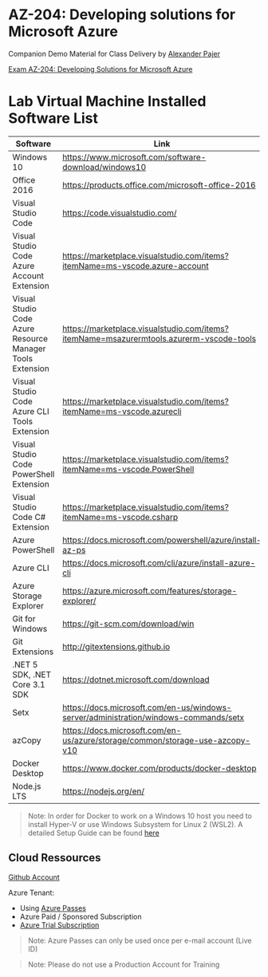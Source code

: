 # AZ-204: Developing solutions for Microsoft Azure

Companion Demo Material for Class Delivery by [Alexander Pajer](https://www.integrations.at/kontakt.aspx)

[Exam AZ-204: Developing Solutions for Microsoft Azure](https://docs.microsoft.com/en-us/learn/certifications/exams/az-204)

# Lab Virtual Machine Installed Software List

| Software                                                  | Link                                                                                    |
| --------------------------------------------------------- | --------------------------------------------------------------------------------------- |
| Windows 10                                                | https://www.microsoft.com/software-download/windows10                                   |
| Office 2016                                               | https://products.office.com/microsoft-office-2016                                       |
| Visual Studio Code                                        | https://code.visualstudio.com/                                                          |
| Visual Studio Code Azure Account Extension                | https://marketplace.visualstudio.com/items?itemName=ms-vscode.azure-account             |
| Visual Studio Code Azure Resource Manager Tools Extension | https://marketplace.visualstudio.com/items?itemName=msazurermtools.azurerm-vscode-tools |
| Visual Studio Code Azure CLI Tools Extension              | https://marketplace.visualstudio.com/items?itemName=ms-vscode.azurecli                  |
| Visual Studio Code PowerShell Extension                   | https://marketplace.visualstudio.com/items?itemName=ms-vscode.PowerShell                |
| Visual Studio Code C# Extension                           | https://marketplace.visualstudio.com/items?itemName=ms-vscode.csharp                    |
| Azure PowerShell                                          | https://docs.microsoft.com/powershell/azure/install-az-ps                               |
| Azure CLI                                                 | https://docs.microsoft.com/cli/azure/install-azure-cli                                  |
| Azure Storage Explorer                                    | https://azure.microsoft.com/features/storage-explorer/                                  |
| Git for Windows                                           | https://git-scm.com/download/win                                                        |
| Git Extensions                                            | http://gitextensions.github.io                                                          |
| .NET 5 SDK, .NET Core 3.1 SDK                             | https://dotnet.microsoft.com/download                                                   |
| Setx                                                      | https://docs.microsoft.com/en-us/windows-server/administration/windows-commands/setx    |
| azCopy                                                    | https://docs.microsoft.com/en-us/azure/storage/common/storage-use-azcopy-v10            |
| Docker Desktop                                            | https://www.docker.com/products/docker-desktop                                          |
| Node.js LTS                                               | https://nodejs.org/en/                                                                  |

> Note: In order for Docker to work on a Windows 10 host you need to install Hyper-V or use Windows Subsystem for Linux 2 (WSL2). A detailed Setup Guide can be found [here](https://github.com/ARambazamba/ClassSetup)

## Cloud Ressources

[Github Account](https://github.com/)

Azure Tenant:

- Using [Azure Passes](https://www.microsoftazurepass.com/)
- Azure Paid / Sponsored Subscription
- [Azure Trial Subscription](https://azure.microsoft.com/en-us/free/)

> Note: Azure Passes can only be used once per e-mail account (Live ID)

> Note: Please do not use a Production Account for Training
